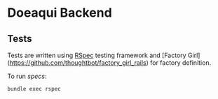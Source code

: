 # Doeaqui Backend

## Tests

Tests are written using [RSpec](https://github.com/rspec/rspec-rails) testing framework
and [Factory Girl] (https://github.com/thoughtbot/factory_girl_rails) for factory definition.

To run *specs*:
```
bundle exec rspec
```
